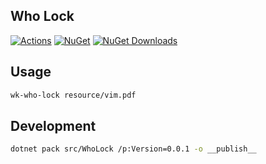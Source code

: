 ## Who Lock

[![Actions](https://github.com/wk-j/who-lock-file/workflows/NuGet/badge.svg)](https://github.com/wk-j/who-lock-file/actions)
[![NuGet](https://img.shields.io/nuget/v/wk.WhoLock.svg)](https://www.nuget.org/packages/wk.WhoLock)
[![NuGet Downloads](https://img.shields.io/nuget/dt/wk.WhoLock.svg)](https://www.nuget.org/packages/wk.WhoLock)

## Usage

```bash
wk-who-lock resource/vim.pdf
```

## Development

```bash
dotnet pack src/WhoLock /p:Version=0.0.1 -o __publish__
```